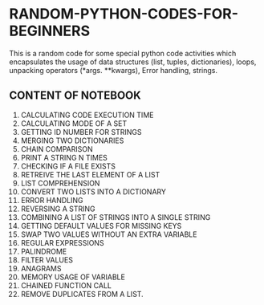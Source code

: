 # RANDOM-PYTHON-CODES-FOR-BEGINNERS
This is a random code for some special python code activities which encapsulates the usage of data structures (list, tuples, dictionaries), loops, unpacking operators (*args. **kwargs), Error handling, strings.
## CONTENT OF NOTEBOOK
1. CALCULATING CODE EXECUTION TIME
2. CALCULATING MODE OF A SET
3. GETTING ID NUMBER FOR STRINGS
4. MERGING TWO DICTIONARIES
5. CHAIN COMPARISON
6. PRINT A STRING N TIMES
7. CHECKING IF A FILE EXISTS
8. RETREIVE THE LAST ELEMENT OF A LIST
9. LIST COMPREHENSION
10. CONVERT TWO LISTS INTO A DICTIONARY
11. ERROR HANDLING
12. REVERSING A STRING
13. COMBINING A LIST OF STRINGS INTO A SINGLE STRING
14. GETTING DEFAULT VALUES FOR MISSING KEYS
15. SWAP TWO VALUES WITHOUT AN EXTRA VARIABLE
16. REGULAR EXPRESSIONS
17. PALINDROME
18. FILTER VALUES
19. ANAGRAMS
20. MEMORY USAGE OF VARIABLE
21. CHAINED FUNCTION CALL
22. REMOVE DUPLICATES FROM A LIST.
